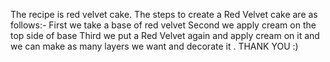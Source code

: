 The recipe is red velvet cake.
The steps to create a Red Velvet cake are as follows:-
First we take a base of red velvet
Second we apply cream on the top side of base 
Third we put a Red Velvet again and apply cream on it and we can make as many layers we want and decorate it .
                                                     THANK YOU :)